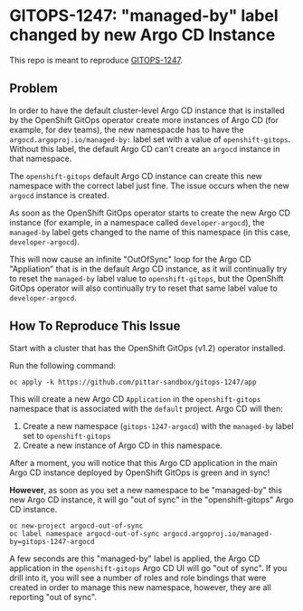# GITOPS-1247: "managed-by" label changed by new Argo CD Instance

This repo is meant to reproduce [GITOPS-1247](https://issues.redhat.com/browse/GITOPS-1247).

## Problem  

In order to have the default cluster-level Argo CD instance that is installed by the OpenShift GitOps operator create more instances of Argo CD (for example, for dev teams), the new namespacde has to have the `argocd.argoproj.io/managed-by:` label set with a value of `openshift-gitops`.  Without this label, the default Argo CD can't create an `argocd` instance in that namespace.

The `openshift-gitops` default Argo CD instance can create this new namespace with the correct label just fine.  The issue occurs when the new `argocd` instance is created.

As soon as the OpenShift GitOps operator starts to create the new Argo CD instance (for example, in a namespace called `developer-argocd`), the `managed-by` label gets changed to the name of this namespace (in this case, `developer-argocd`).

This will now cause an infinite "OutOfSync" loop for the Argo CD "Appliation" that is in the default Argo CD instance, as it will continually try to reset the `managed-by` label value to `openshift-gitops`, but the OpenShift GitOps operator will also continually try to reset that same label value to `developer-argocd`.

## How To Reproduce This Issue

Start with a cluster that has the OpenShift GitOps (v1.2) operator installed.

Run the following command:
```
oc apply -k https://github.com/pittar-sandbox/gitops-1247/app
```

This will create a new Argo CD `Application` in the `openshift-gitops` namespace that is associated with the `default` project.  Argo CD will then:

1. Create a new namespace (`gitops-1247-argocd`) with the `managed-by` label set to `openshift-gitops`
2. Create a new instance of Argo CD in this namespace.

After a moment, you will notice that this Argo CD application in the main Argo CD instance deployed by OpenShift GitOps is green and in sync!

**However**, as soon as you set a new namespace to be "managed-by" this new Argo CD instance, it will go "out of sync" in the "openshift-gitops" Argo CD instance.

```
oc new-project argocd-out-of-sync
oc label namespace argocd-out-of-sync argocd.argoproj.io/managed-by=gitops-1247-argocd
```

A few seconds are this "managed-by" label is applied, the Argo CD application in the `openshift-gitops` Argo CD UI will go "out of sync".  If you drill into it, you will see a number of roles and role bindings that were created in order to manage this new namespace, however, they are all reporting "out of sync".

